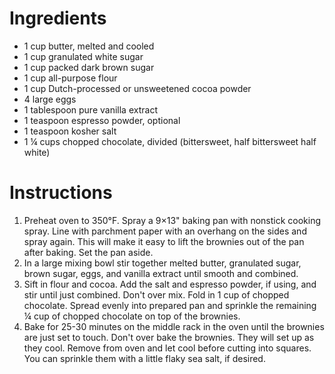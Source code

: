  
# Ingredients
- 1 cup butter, melted and cooled
- 1 cup granulated white sugar
- 1 cup packed dark brown sugar
- 1 cup all-purpose flour 
- 1 cup Dutch-processed or unsweetened cocoa powder
- 4 large eggs 
- 1 tablespoon pure vanilla extract 
- 1 teaspoon espresso powder, optional
- 1 teaspoon kosher salt 
- 1 ¼ cups chopped chocolate, divided (bittersweet, half bittersweet half white)

# Instructions
1. Preheat oven to 350°F. Spray a 9×13" baking pan with nonstick cooking spray. Line with parchment paper with an overhang on the sides and spray again. This will make it easy to lift the brownies out of the pan after baking. Set the pan aside.
2. In a large mixing bowl stir together melted butter, granulated sugar, brown sugar, eggs, and vanilla extract until smooth and combined. 
3. Sift in flour and cocoa. Add the salt and espresso powder, if using, and stir until just combined. Don't over mix. Fold in 1 cup of chopped chocolate. Spread evenly into prepared pan and sprinkle the remaining ¼ cup of chopped chocolate on top of the brownies. 
4. Bake for 25-30 minutes on the middle rack in the oven until the brownies are just set to touch. Don't over bake the brownies. They will set up as they cool. Remove from oven and let cool before cutting into squares. You can sprinkle them with a little flaky sea salt, if desired. 
